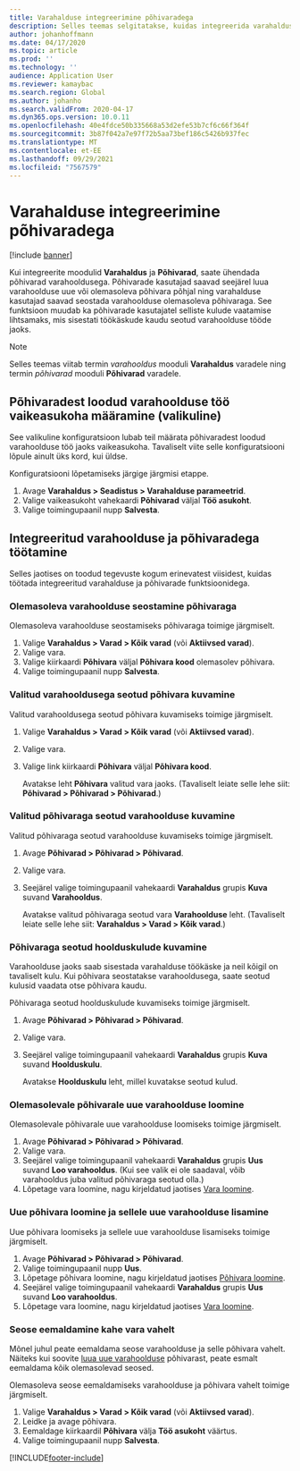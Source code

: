 ```yaml
---
title: Varahalduse integreerimine põhivaradega
description: Selles teemas selgitatakse, kuidas integreerida varahaldus- ja põhivarade mooduleid, et saaksite ühendada põhivarad varahooldusega.
author: johanhoffmann
ms.date: 04/17/2020
ms.topic: article
ms.prod: ''
ms.technology: ''
audience: Application User
ms.reviewer: kamaybac
ms.search.region: Global
ms.author: johanho
ms.search.validFrom: 2020-04-17
ms.dyn365.ops.version: 10.0.11
ms.openlocfilehash: 40e4fdce50b335668a53d2efe53b7cf6c66f364f
ms.sourcegitcommit: 3b87f042a7e97f72b5aa73bef186c5426b937fec
ms.translationtype: MT
ms.contentlocale: et-EE
ms.lasthandoff: 09/29/2021
ms.locfileid: "7567579"
---
```

# <a name="integrate-asset-management-with-fixed-assets"></a>Varahalduse integreerimine põhivaradega

[!include [banner](../../includes/banner.md)]

Kui integreerite moodulid **Varahaldus** ja **Põhivarad**, saate ühendada põhivarad varahooldusega. Põhivarade kasutajad saavad seejärel luua varahoolduse uue või olemasoleva põhivara põhjal ning varahalduse kasutajad saavad seostada varahoolduse olemasoleva põhivaraga. See funktsioon muudab ka põhivarade kasutajatel selliste kulude vaatamise lihtsamaks, mis sisestati töökäskude kaudu seotud varahoolduse tööde jaoks.

> [!NOTE]
> Selles teemas viitab termin *varahooldus* mooduli **Varahaldus** varadele ning termin *põhivarad* mooduli **Põhivarad** varadele.

## <a name="set-a-default-location-for-new-maintenance-assets-that-are-created-from-fixed-assets-optional"></a>Põhivaradest loodud varahoolduse töö vaikeasukoha määramine (valikuline)

See valikuline konfiguratsioon lubab teil määrata põhivaradest loodud varahoolduse töö jaoks vaikeasukoha. Tavaliselt viite selle konfiguratsiooni lõpule ainult üks kord, kui üldse.

Konfiguratsiooni lõpetamiseks järgige järgmisi etappe.

1. Avage **Varahaldus \> Seadistus \> Varahalduse parameetrid**.
1. Valige vaikeasukoht vahekaardi **Põhivarad** väljal **Töö asukoht**.
1. Valige toimingupaanil nupp **Salvesta**.

## <a name="work-with-integrated-maintenance-assets-and-fixed-assets"></a>Integreeritud varahoolduse ja põhivaradega töötamine

Selles jaotises on toodud tegevuste kogum erinevatest viisidest, kuidas töötada integreeritud varahalduse ja põhivarade funktsioonidega.

### <a name="associate-an-existing-maintenance-asset-with-a-fixed-asset"></a>Olemasoleva varahoolduse seostamine põhivaraga

Olemasoleva varahoolduse seostamiseks põhivaraga toimige järgmiselt.

1. Valige **Varahaldus \> Varad \> Kõik varad** (või **Aktiivsed varad**).
1. Valige vara.
1. Valige kiirkaardi **Põhivara** väljal **Põhivara kood** olemasolev põhivara.
1. Valige toimingupaanil nupp **Salvesta**.

### <a name="view-the-fixed-asset-that-is-associated-with-a-selected-maintenance-asset"></a>Valitud varahooldusega seotud põhivara kuvamine

Valitud varahooldusega seotud põhivara kuvamiseks toimige järgmiselt.

1. Valige **Varahaldus \> Varad \> Kõik varad** (või **Aktiivsed varad**).
1. Valige vara.
1. Valige link kiirkaardi **Põhivara** väljal **Põhivara kood**.

    Avatakse leht **Põhivara** valitud vara jaoks. (Tavaliselt leiate selle lehe siit: **Põhivarad \> Põhivarad \> Põhivarad**.)

### <a name="view-the-maintenance-asset-that-is-associated-with-a-selected-fixed-asset"></a>Valitud põhivaraga seotud varahoolduse kuvamine

Valitud põhivaraga seotud varahoolduse kuvamiseks toimige järgmiselt.

1. Avage **Põhivarad \> Põhivarad \> Põhivarad**.
1. Valige vara.
1. Seejärel valige toimingupaanil vahekaardi **Varahaldus** grupis **Kuva** suvand **Varahooldus**.

    Avatakse valitud põhivaraga seotud vara **Varahoolduse** leht. (Tavaliselt leiate selle lehe siit: **Varahaldus \> Varad \> Kõik varad**.)

### <a name="view-maintenance-costs-that-are-associated-with-a-fixed-asset"></a>Põhivaraga seotud hoolduskulude kuvamine

Varahoolduse jaoks saab sisestada varahalduse töökäske ja neil kõigil on tavaliselt kulu. Kui põhivara seostatakse varahooldusega, saate seotud kulusid vaadata otse põhivara kaudu.

Põhivaraga seotud hoolduskulude kuvamiseks toimige järgmiselt.

1. Avage **Põhivarad \> Põhivarad \> Põhivarad**.
1. Valige vara.
1. Seejärel valige toimingupaanil vahekaardi **Varahaldus** grupis **Kuva** suvand **Hoolduskulu**.

    Avatakse **Hoolduskulu** leht, millel kuvatakse seotud kulud.

### <a name="create-a-new-maintenance-asset-for-an-existing-fixed-asset"></a><a name="new-maintenance-from-fixed"></a>Olemasolevale põhivarale uue varahoolduse loomine

Olemasolevale põhivarale uue varahoolduse loomiseks toimige järgmiselt.

1. Avage **Põhivarad \> Põhivarad \> Põhivarad**.
1. Valige vara.
1. Seejärel valige toimingupaanil vahekaardi **Varahaldus** grupis **Uus** suvand **Loo varahooldus**. (Kui see valik ei ole saadaval, võib varahooldus juba valitud põhivaraga seotud olla.)
1. Lõpetage vara loomine, nagu kirjeldatud jaotises [Vara loomine](../objects/create-an-object.md).

### <a name="create-a-new-fixed-asset-and-add-a-new-maintenance-asset-for-it"></a>Uue põhivara loomine ja sellele uue varahoolduse lisamine

Uue põhivara loomiseks ja sellele uue varahoolduse lisamiseks toimige järgmiselt.

1. Avage **Põhivarad \> Põhivarad \> Põhivarad**.
1. Valige toimingupaanil nupp **Uus**.
1. Lõpetage põhivara loomine, nagu kirjeldatud jaotises [Põhivara loomine](../../../finance/fixed-assets/tasks/create-fixed-asset.md).
1. Seejärel valige toimingupaanil vahekaardi **Varahaldus** grupis **Uus** suvand **Loo varahooldus**.
1. Lõpetage vara loomine, nagu kirjeldatud jaotises [Vara loomine](../objects/create-an-object.md).

### <a name="remove-the-association-between-two-assets"></a>Seose eemaldamine kahe vara vahelt

Mõnel juhul peate eemaldama seose varahoolduse ja selle põhivara vahelt. Näiteks kui soovite [luua uue varahoolduse](#new-maintenance-from-fixed) põhivarast, peate esmalt eemaldama kõik olemasolevad seosed.

Olemasoleva seose eemaldamiseks varahoolduse ja põhivara vahelt toimige järgmiselt.

1. Valige **Varahaldus \> Varad \> Kõik varad** (või **Aktiivsed varad**).
1. Leidke ja avage põhivara.
1. Eemaldage kiirkaardil **Põhivara** välja **Töö asukoht** väärtus.
1. Valige toimingupaanil nupp **Salvesta**.


[!INCLUDE[footer-include](../../../includes/footer-banner.md)]
